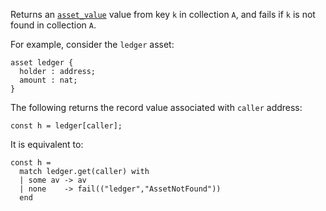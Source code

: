 Returns an [`asset_value`](/docs/reference/types#asset_value<A>) value from key `k` in collection `A`, and fails if `k` is not found in collection `A`.

For example, consider the `ledger` asset:
```archetype
asset ledger {
  holder : address;
  amount : nat;
}
```

The following returns the record value associated with `caller` address:
```archetype
const h = ledger[caller];
```

It is equivalent to:
```archetype
const h =
  match ledger.get(caller) with
  | some av -> av
  | none    -> fail(("ledger","AssetNotFound"))
  end
```